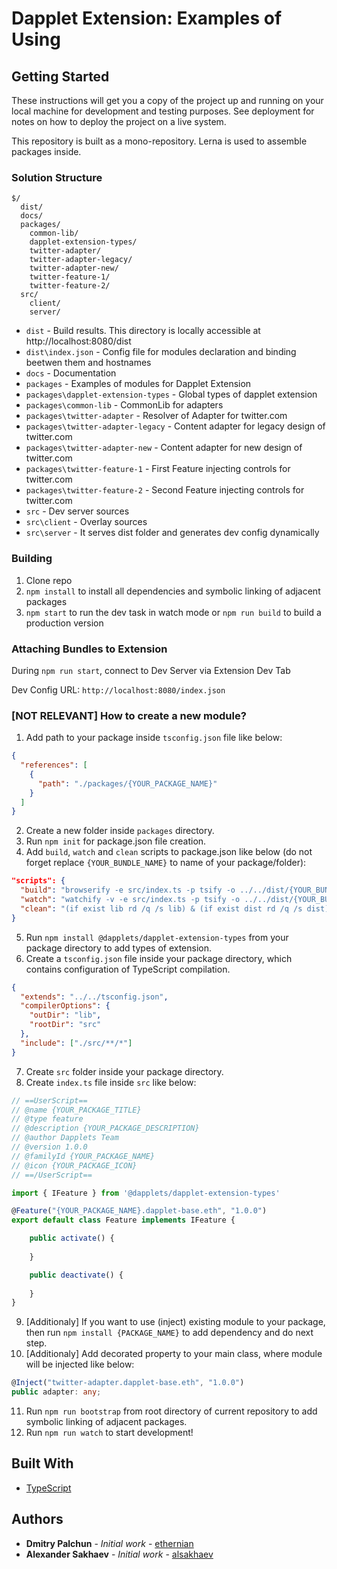 # Dapplet Extension: Examples of Using

## Getting Started

These instructions will get you a copy of the project up and running on your local machine for development and testing purposes. See deployment for notes on how to deploy the project on a live system.

This repository is built as a mono-repository. Lerna is used to assemble packages inside.

### Solution Structure

```
$/
  dist/
  docs/
  packages/
    common-lib/
    dapplet-extension-types/
    twitter-adapter/
    twitter-adapter-legacy/
    twitter-adapter-new/
    twitter-feature-1/
    twitter-feature-2/
  src/
    client/
    server/
```

- `dist` - Build results. This directory is locally accessible at http://localhost:8080/dist
- `dist\index.json` - Config file for modules declaration and binding beetwen them and hostnames
- `docs` - Documentation
- `packages` - Examples of modules for Dapplet Extension
- `packages\dapplet-extension-types` - Global types of dapplet extension
- `packages\common-lib` - CommonLib for adapters
- `packages\twitter-adapter` - Resolver of Adapter for twitter.com
- `packages\twitter-adapter-legacy` - Content adapter for legacy design of twitter.com
- `packages\twitter-adapter-new` - Content adapter for new design of twitter.com
- `packages\twitter-feature-1` - First Feature injecting controls for twitter.com
- `packages\twitter-feature-2` - Second Feature injecting controls for twitter.com
- `src` - Dev server sources
- `src\client` - Overlay sources
- `src\server` - It serves dist folder and generates dev config dynamically

### Building

1.  Clone repo
2.  `npm install` to install all dependencies and symbolic linking of adjacent packages 
3.  `npm start` to run the dev task in watch mode or `npm run build` to build a production version

### Attaching Bundles to Extension
During `npm run start`, connect to Dev Server via Extension Dev Tab

Dev Config URL: `http://localhost:8080/index.json`

### [NOT RELEVANT] How to create a new module?

1. Add path to your package inside `tsconfig.json` file like below:
```json
{
  "references": [
    {
      "path": "./packages/{YOUR_PACKAGE_NAME}"
    }
  ]
}
```
2. Create a new folder inside `packages` directory.
3. Run `npm init` for package.json file creation.
4. Add `build`, `watch` and `clean` scripts to package.json like below (do not forget replace `{YOUR_BUNDLE_NAME}` to name of your package/folder):
```json
"scripts": {
  "build": "browserify -e src/index.ts -p tsify -o ../../dist/{YOUR_BUNDLE_NAME}.js",
  "watch": "watchify -v -e src/index.ts -p tsify -o ../../dist/{YOUR_BUNDLE_NAME}.js",
  "clean": "(if exist lib rd /q /s lib) & (if exist dist rd /q /s dist)"
}
```
5. Run `npm install @dapplets/dapplet-extension-types` from your package directory to add types of extension.
6. Create a `tsconfig.json` file inside your package directory, which contains configuration of TypeScript compilation.
```json
{
  "extends": "../../tsconfig.json",
  "compilerOptions": {
    "outDir": "lib",
    "rootDir": "src"
  },
  "include": ["./src/**/*"]
}
```
7. Create `src` folder inside your package directory.
8. Create `index.ts` file inside `src` like below:
```typescript
// ==UserScript==
// @name {YOUR_PACKAGE_TITLE}
// @type feature
// @description {YOUR_PACKAGE_DESCRIPTION}
// @author Dapplets Team
// @version 1.0.0
// @familyId {YOUR_PACKAGE_NAME}
// @icon {YOUR_PACKAGE_ICON}
// ==/UserScript==

import { IFeature } from '@dapplets/dapplet-extension-types'

@Feature("{YOUR_PACKAGE_NAME}.dapplet-base.eth", "1.0.0")
export default class Feature implements IFeature {

    public activate() {
        
    }

    public deactivate() {
        
    }
}
```
9. [Additionaly] If you want to use (inject) existing module to your package, then run `npm install {PACKAGE_NAME}` to add dependency and do next step.
10. [Additionaly] Add decorated property to your main class, where module will be injected like below:
```typescript
@Inject("twitter-adapter.dapplet-base.eth", "1.0.0")
public adapter: any;
```
11. Run `npm run bootstrap` from root directory of current repository to add symbolic linking of adjacent packages.
12. Run `npm run watch` to start development!

## Built With

* [TypeScript](https://www.typescriptlang.org/)

## Authors

* **Dmitry Palchun** - *Initial work* - [ethernian](https://github.com/ethernian)
* **Alexander Sakhaev** - *Initial work* - [alsakhaev](https://github.com/alsakhaev)

